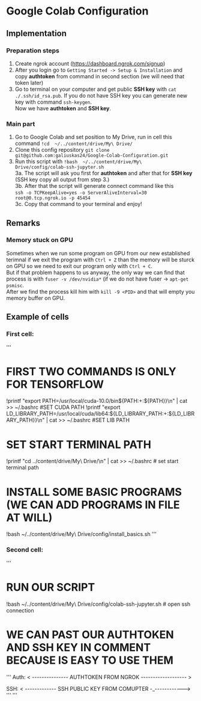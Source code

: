 # Google Colab Configuration

## Implementation
### Preparation steps 
1. Create ngrok account (https://dashboard.ngrok.com/signup)
2. After you login go to `Getting Started -> Setup & Installation` and copy **authtoken** from command in second section (we will need that token later)
3. Go to terminal on your computer and get public **SSH key** with `cat ./.ssh/id_rsa.pub`. If you do not have SSH key you can generate new key with command `ssh-keygen`.   
Now we have **authtoken** and **SSH key**.   
  
### Main part
1. Go to Google Colab and set position to My Drive, run in cell this command `!cd  ~/../content/drive/My\ Drive/`
2. Clone this config repository `git clone git@github.com:galiuskas24/Google-Colab-Configuration.git`
3. Run this script with `!bash  ~/../content/drive/My\ Drive/config/colab-ssh-jupyter.sh`    
  3a. The script will ask you first for **authtoken** and after that for **SSH key** (SSH key copy all output from step 3.)    
  3b. After that the script will generate connect command like this        
      `ssh -o TCPKeepAlive=yes -o ServerAliveInterval=30 root@0.tcp.ngrok.io -p 45454`   
  3c. Copy that command to your terminal and enjoy!    


## Remarks

### Memory stuck on GPU
Sometimes when we run some program on GPU from our new established terimnal if we exit the program with `Ctrl + Z` than the memory will be sturck on GPU so we need to exit our program only with `Ctrl + C`.    
But if that problem happens to us anyway, the only way we can find that process is with `fuser -v /dev/nvidia*` (if we do not have fuser -> `apt-get psmisc`.     
After we find the  process kill him with `kill -9 <PID>` and that will empty you memory buffer on GPU. 


## Example of cells

### First cell:
'''
# FIRST TWO COMMANDS IS ONLY FOR TENSORFLOW
!printf "export PATH=/usr/local/cuda-10.0/bin${PATH:+:${PATH}}\n" | cat >> ~/.bashrc #SET CUDA PATH
!printf "export LD_LIBRARY_PATH=/usr/local/cuda/lib64:${LD_LIBRARY_PATH:+:${LD_LIBRARY_PATH}}\n" | cat >> ~/.bashrc #SET LIB PATH

# SET START TERMINAL PATH
!printf "cd ../content/drive/My\ Drive/\n" | cat >> ~/.bashrc # set start terminal path 

# INSTALL SOME BASIC PROGRAMS (WE CAN ADD PROGRAMS IN FILE AT WILL)
!bash  ~/../content/drive/My\ Drive/config/install_basics.sh
'''

### Second cell:
'''
# RUN OUR SCRIPT
!bash  ~/../content/drive/My\ Drive/config/colab-ssh-jupyter.sh # open ssh connection

# WE CAN PAST OUR AUTHTOKEN AND SSH KEY IN COMMENT BECAUSE IS EASY TO USE THEM
'''
Auth:
< --------------- AUTHTOKEN FROM NGROK ------------------- >

SSH:
< ------------- SSH PUBLIC KEY FROM COMUPTER -_------------>
'''
''' 
